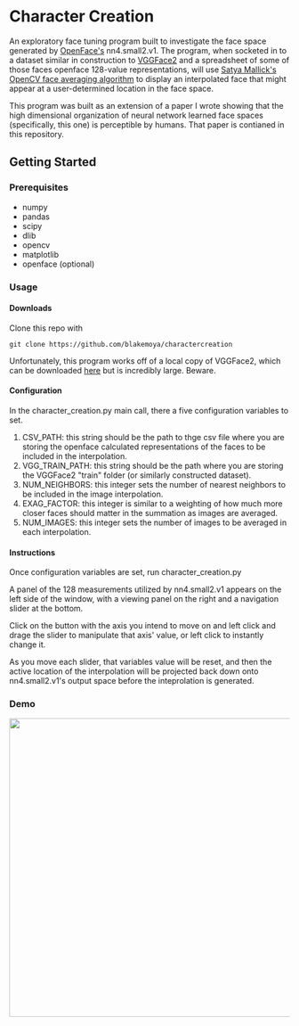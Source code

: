 # Character Creation
An exploratory face tuning program built to investigate the face space generated by [OpenFace's](https://github.com/cmusatyalab/openface) nn4.small2.v1.
The program, when socketed in to a dataset similar in construction to [VGGFace2](http://www.robots.ox.ac.uk/~vgg/data/vgg_face2/) and a spreadsheet of some of those faces openface 128-value representations, will use [Satya Mallick's OpenCV face averaging algorithm](https://www.learnopencv.com/average-face-opencv-c-python-tutorial/) to display an interpolated face that might appear at a user-determined location in the face space.

This program was built as an extension of a paper I wrote showing that the high dimensional organization of neural network learned face spaces (specifically, this one) is perceptible by humans. That paper is contianed in this repository.

## Getting Started
### Prerequisites
- numpy
- pandas
- scipy
- dlib
- opencv
- matplotlib
- openface (optional)

### Usage

#### Downloads

Clone this repo with 

`git clone https://github.com/blakemoya/charactercreation`

Unfortunately, this program works off of a local copy of VGGFace2, which can be downloaded [here](http://www.robots.ox.ac.uk/~vgg/data/vgg_face2/data_infor.html) but is incredibly large. Beware.

#### Configuration

In the character_creation.py main call, there a five configuration variables to set.
1. CSV_PATH: this string should be the path to thge csv file where you are storing the openface calculated representations of the faces to be included in the interpolation.
2. VGG_TRAIN_PATH: this string should be the path where you are storing the VGGFace2 "train" folder (or similarly constructed dataset).
3. NUM_NEIGHBORS: this integer sets the number of nearest neighbors to be included in the image interpolation.
4. EXAG_FACTOR: this integer is similar to a weighting of how much more closer faces should matter in the summation as images are averaged.
5. NUM_IMAGES: this integer sets the number of images to be averaged in each interpolation.

#### Instructions

Once configuration variables are set, run character_creation.py

A panel of the 128 measurements utilized by nn4.small2.v1 appears on the left side of the window, with a viewing panel on the right and a navigation slider at the bottom.

Click on the button with the axis you intend to move on and left click and drage the slider to manipulate that axis' value, or left click to instantly change it.

As you move each slider, that variables value will be reset, and then the active location of the interpolation will be projected back down onto nn4.small2.v1's output space before the inteprolation is generated.

### Demo

<p align="center">
  <img src="https://imgur.com/gkLoIsC.gif" width="640" height="536">
</p>
